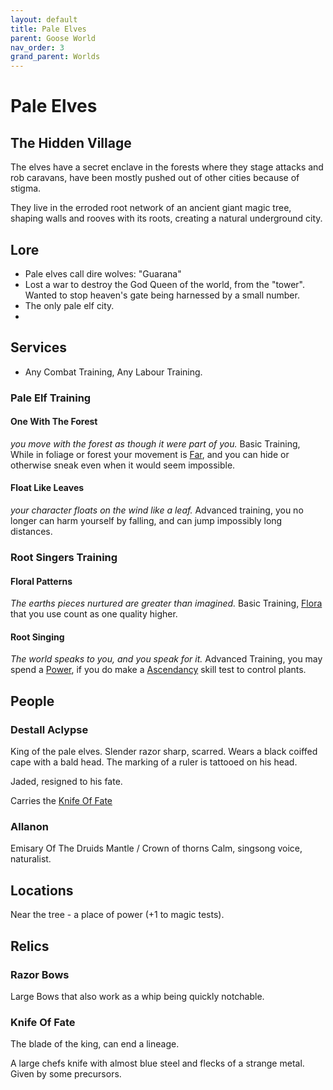 ```yaml
---
layout: default
title: Pale Elves
parent: Goose World
nav_order: 3
grand_parent: Worlds
---
```


# Pale Elves

## The Hidden Village

The elves have a secret enclave in the forests where they stage attacks and rob caravans, have been mostly pushed out of other cities because of stigma.

They live in the erroded root network of an ancient giant magic tree, shaping walls and rooves with its roots, creating a natural underground city.

## Lore

- Pale elves call dire wolves: "Guarana"
- Lost a war to destroy the God Queen of the world, from the "tower". Wanted to stop heaven's gate being harnessed by a small number.
- The only pale elf city.
-

## Services

- Any Combat Training, Any Labour Training.

### Pale Elf Training

#### One With The Forest

_you move with the forest as though it were part of you._
Basic Training, While in foliage or forest your movement is [Far](../../Core/Movement#Far), and you can hide or otherwise sneak even when it would seem impossible.

#### Float Like Leaves

_your character floats on the wind like a leaf._
Advanced training, you no longer can harm yourself by falling, and can jump impossibly long distances.

### Root Singers Training

#### Floral Patterns

_The earths pieces nurtured are greater than imagined._
Basic Training, [Flora](../../Flora) that you use count as one quality higher.

#### Root Singing

_The world speaks to you, and you speak for it._
Advanced Training, you may spend a [Power](../../Game/Core/Blocks/Power), if you do make a [Ascendancy](Game/Core/Instinct#Ascendancy) skill test to control plants.

## People

### Destall Aclypse

King of the pale elves. Slender razor sharp, scarred.
Wears a black coiffed cape with a bald head. The marking of a ruler is tattooed on his head.

Jaded, resigned to his fate.

Carries the [Knife Of Fate](#Knife%20Of%20Fate)

### Allanon

Emisary Of The Druids
Mantle / Crown of thorns
Calm, singsong voice, naturalist.

## Locations

Near the tree - a place of power (+1 to magic tests).

## Relics

### Razor Bows

Large Bows that also work as a whip being quickly notchable.

### Knife Of Fate

The blade of the king, can end a lineage.

A large chefs knife with almost blue steel and flecks of a strange metal. Given by some precursors.
